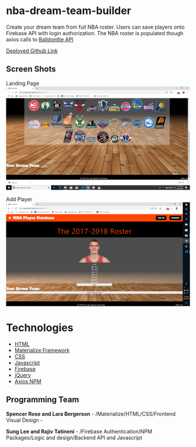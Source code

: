 # nba-dream-team-builder
Create your dream team from full NBA roster. Users can save players onto Firebase API with login authorization.  The NBA roster is populated though axios calls to [Balldontlie API](https://www.balldontlie.io/#introduction)

[Deployed Github Link](https://sungsoolee2.github.io/project-01/)

## Screen Shots

Landing Page
![Screen shot](/images/nbateam.png)

Add Player
![Screen shot2](/images/nbascreenplayer.png)

# Technologies 

- [HTML](https://en.wikipedia.org/wiki/HTML5)
- [Materialize Framework](https://materializecss.com/)
- [CSS](https://en.wikipedia.org/wiki/Cascading_Style_Sheets)
- [Javascript](https://en.wikipedia.org/wiki/JavaScript)
- [Firebase](https://en.wikipedia.org/wiki/Firebase)
- [jQuery](https://jquery.com/)
- [Axios NPM](https://www.npmjs.com/package/axios)

## Programming Team

**Spencer Rose and Lara Bergerson** - /Materialize/HTML/CSS/Frontend Visual Design - 

**Sung Lee and Rajiv Tatineni** - /Firebase Authentication/NPM Packages/Logic and design/Backend API and Javascript 
